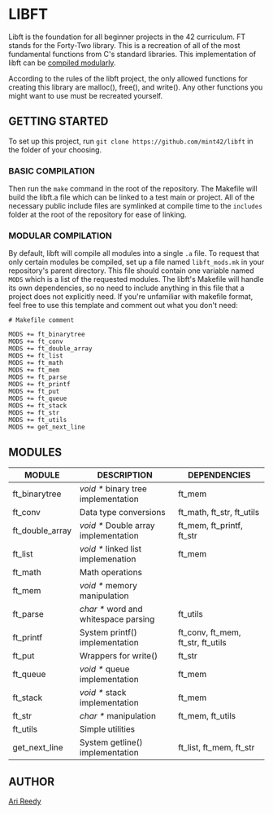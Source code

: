 # LIBFT

Libft is the foundation for all beginner projects in the 42 curriculum. FT stands for the Forty-Two library. This is a recreation of all of the most fundamental functions from C's standard libraries. This implementation of libft can be [compiled modularly](#MODULAR-COMPILATION).

According to the rules of the libft project, the only allowed functions for creating this library are malloc(), free(), and write(). Any other functions you might want to use must be recreated yourself.

## GETTING STARTED

To set up this project, run `git clone https://github.com/mint42/libft` in the folder of your choosing.

### BASIC COMPILATION
Then run the `make` command in the root of the repository. The Makefile will build the libft.a file which can be linked to a test main or project. All of the necessary public include files are symlinked at compile time to the `includes` folder at the root of the repository for ease of linking.

### MODULAR COMPILATION

By default, libft will compile all modules into a single `.a` file. To request that only certain modules be compiled, set up a file named `libft_mods.mk` in your repository's parent directory. This file should contain one variable named `MODS` which is a list of the requested modules. The libft's Makefile will handle its own dependencies, so no need to include anything in this file that a project does not explicitly need. If you're unfamiliar with makefile format, feel free to use this template and comment out what you don't need:

```
# Makefile comment

MODS += ft_binarytree
MODS += ft_conv
MODS += ft_double_array
MODS += ft_list
MODS += ft_math
MODS += ft_mem
MODS += ft_parse
MODS += ft_printf
MODS += ft_put
MODS += ft_queue
MODS += ft_stack
MODS += ft_str
MODS += ft_utils
MODS += get_next_line
```

## MODULES

MODULE | DESCRIPTION | DEPENDENCIES
--- | --- | ---
ft_binarytree | _void *_ binary tree implementation | ft_mem
ft_conv | Data type conversions | ft_math, ft_str, ft_utils
ft_double_array | _void *_ Double array implementation | ft_mem, ft_printf, ft_str
ft_list | _void *_ linked list implemenation | ft_mem
ft_math | Math operations
ft_mem | _void *_ memory manipulation
ft_parse | _char *_ word and whitespace parsing | ft_utils
ft_printf | System printf() implementation | ft_conv, ft_mem, ft_str, ft_utils
ft_put | Wrappers for write() | ft_str
ft_queue | _void *_ queue implementation | ft_mem
ft_stack | _void *_ stack implementation |  ft_mem
ft_str | _char *_ manipulation | ft_mem, ft_utils
ft_utils | Simple utilities
get_next_line | System getline() implementation | ft_list, ft_mem, ft_str

## AUTHOR

[Ari Reedy](https://github.com/mint42)
